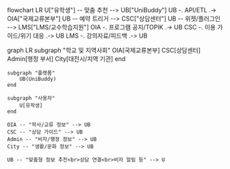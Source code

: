 flowchart LR
    U["유학생"] -- 맞춤 추천 --> UB["UniBuddy"]
    UB -. API/ETL .-> OIA["국제교류본부"]
    UB -- 예약 트리거 --> CSC["상담센터"]
    UB -- 위젯/플러그인 --> LMS["LMS/교수학습지원"]
    OIA -. 프로그램 공지/TOPIK .-> UB
    CSC -. 이용 가이드/위기 대응 .-> UB
    LMS -. 강의자료/피드백 .-> UB


graph LR
    subgraph "학교 및 지역사회"
        OIA[국제교류본부]
        CSC[상담센터]
        Admin[행정 부서]
        City[대전시/지역 기관]
    end

    subgraph "플랫폼"
        UB(UniBuddy)
    end

    subgraph "사용자"
        U[유학생]
    end

    OIA -- "학사/교류 정보" --> UB
    CSC -- "상담 가이드" --> UB
    Admin -- "비자/행정 정보" --> UB
    City -- "생활/문화 정보" --> UB

    UB -- "맞춤형 정보 추천<br>상담 연결<br>비자 알림 등" --> U